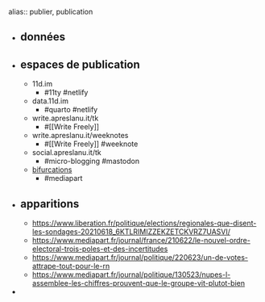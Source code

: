 alias:: publier, publication

- ## données
- ## espaces de publication
	- 11d.im
		- #11ty #netlify
	- data.11d.im
		- #quarto #netlify
	- write.apreslanu.it/tk
		- #[[Write Freely]]
	- write.apreslanu.it/weeknotes
		- #[[Write Freely]] #weeknote
	- social.apreslanu.it/tk
		- #micro-blogging #mastodon
	- [bifurcations](https://blogs.mediapart.fr/edition/la-bifurquation-qui-vient)
		- #mediapart
- ## apparitions
	- https://www.liberation.fr/politique/elections/regionales-que-disent-les-sondages-20210618_6KTLRIMIZZEKZETCKVRZ7UASVI/
	- https://www.mediapart.fr/journal/france/210622/le-nouvel-ordre-electoral-trois-poles-et-des-incertitudes
	- https://www.mediapart.fr/journal/politique/220623/un-de-votes-attrape-tout-pour-le-rn
	- https://www.mediapart.fr/journal/politique/130523/nupes-l-assemblee-les-chiffres-prouvent-que-le-groupe-vit-plutot-bien
-
